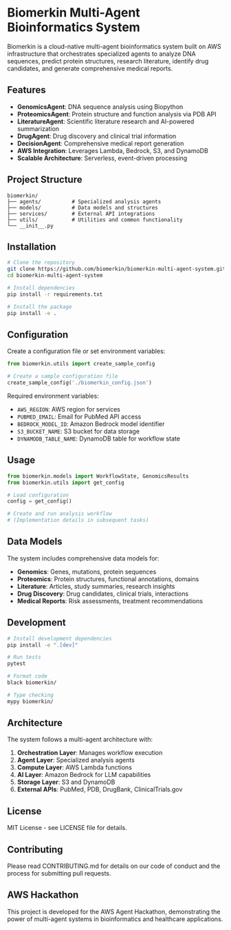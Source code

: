 # Biomerkin Multi-Agent Bioinformatics System

Biomerkin is a cloud-native multi-agent bioinformatics system built on AWS infrastructure that orchestrates specialized agents to analyze DNA sequences, predict protein structures, research literature, identify drug candidates, and generate comprehensive medical reports.

## Features

- **GenomicsAgent**: DNA sequence analysis using Biopython
- **ProteomicsAgent**: Protein structure and function analysis via PDB API
- **LiteratureAgent**: Scientific literature research and AI-powered summarization
- **DrugAgent**: Drug discovery and clinical trial information
- **DecisionAgent**: Comprehensive medical report generation
- **AWS Integration**: Leverages Lambda, Bedrock, S3, and DynamoDB
- **Scalable Architecture**: Serverless, event-driven processing

## Project Structure

```
biomerkin/
├── agents/          # Specialized analysis agents
├── models/          # Data models and structures
├── services/        # External API integrations
├── utils/           # Utilities and common functionality
└── __init__.py
```

## Installation

```bash
# Clone the repository
git clone https://github.com/biomerkin/biomerkin-multi-agent-system.git
cd biomerkin-multi-agent-system

# Install dependencies
pip install -r requirements.txt

# Install the package
pip install -e .
```

## Configuration

Create a configuration file or set environment variables:

```python
from biomerkin.utils import create_sample_config

# Create a sample configuration file
create_sample_config('./biomerkin_config.json')
```

Required environment variables:
- `AWS_REGION`: AWS region for services
- `PUBMED_EMAIL`: Email for PubMed API access
- `BEDROCK_MODEL_ID`: Amazon Bedrock model identifier
- `S3_BUCKET_NAME`: S3 bucket for data storage
- `DYNAMODB_TABLE_NAME`: DynamoDB table for workflow state

## Usage

```python
from biomerkin.models import WorkflowState, GenomicsResults
from biomerkin.utils import get_config

# Load configuration
config = get_config()

# Create and run analysis workflow
# (Implementation details in subsequent tasks)
```

## Data Models

The system includes comprehensive data models for:

- **Genomics**: Genes, mutations, protein sequences
- **Proteomics**: Protein structures, functional annotations, domains
- **Literature**: Articles, study summaries, research insights
- **Drug Discovery**: Drug candidates, clinical trials, interactions
- **Medical Reports**: Risk assessments, treatment recommendations

## Development

```bash
# Install development dependencies
pip install -e ".[dev]"

# Run tests
pytest

# Format code
black biomerkin/

# Type checking
mypy biomerkin/
```

## Architecture

The system follows a multi-agent architecture with:

1. **Orchestration Layer**: Manages workflow execution
2. **Agent Layer**: Specialized analysis agents
3. **Compute Layer**: AWS Lambda functions
4. **AI Layer**: Amazon Bedrock for LLM capabilities
5. **Storage Layer**: S3 and DynamoDB
6. **External APIs**: PubMed, PDB, DrugBank, ClinicalTrials.gov

## License

MIT License - see LICENSE file for details.

## Contributing

Please read CONTRIBUTING.md for details on our code of conduct and the process for submitting pull requests.

## AWS Hackathon

This project is developed for the AWS Agent Hackathon, demonstrating the power of multi-agent systems in bioinformatics and healthcare applications.